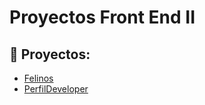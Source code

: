 # Proyectos Front End II

## 🚀 Proyectos:

<ul>
  <li><a href="https://giandonofrio.github.io/front-end-2/Felinos/">Felinos</a></li>
  <li><a href="https://giandonofrio.github.io/front-end-2/PerfilDeveloper/">PerfilDeveloper</a></li>

  </ul>
